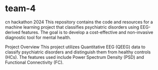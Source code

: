 # team-4
cn hackathon 2024
This repository contains the code and resources for a machine learning project that classifies psychiatric disorders using EEG-derived features. The goal is to develop a cost-effective and non-invasive diagnostic tool for mental health.

Project Overview
This project utilizes Quantitative EEG (QEEG) data to classify psychiatric disorders and distinguish them from healthy controls (HCs). The features used include Power Spectrum Density (PSD) and Functional Connectivity (FC).

